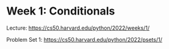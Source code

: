 # Week 1: Conditionals
Lecture: https://cs50.harvard.edu/python/2022/weeks/1/

Problem Set 1: https://cs50.harvard.edu/python/2022/psets/1/
